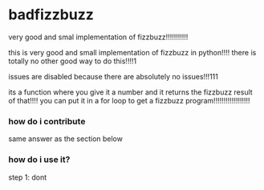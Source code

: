 # **badfizzbuzz**

very good and smal implementation of fizzbuzz!!!!!!!!!!!

this is very good and small implementation of fizzbuzz in python!!!! there is totally no other good way to do this!!!!1

issues are disabled because there are absolutely no issues!!!111

its a function where you give it a number and it returns the fizzbuzz result of that!!!! you can put it in a for loop to get a fizzbuzz program!!!!!!!!!!!!!!!!!!

### how do i contribute

same answer as the section below

### how do i use it?

step 1: dont
